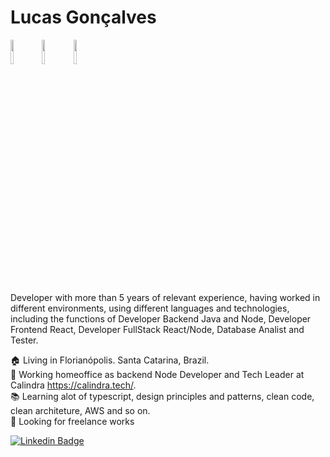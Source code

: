 # Lucas Gonçalves

<code><img width="10%" src="https://www.vectorlogo.zone/logos/nodejs/nodejs-ar21.svg"></code><code><img width="10%" src=https://www.vectorlogo.zone/logos/reactjs/reactjs-ar21.svg></code><code><img width="10%" src="https://www.vectorlogo.zone/logos/amazon_aws/amazon_aws-ar21.svg"></code>

Developer with more than 5 years of relevant experience, having worked in different environments, using different languages and technologies, including the functions of Developer Backend Java and Node, Developer Frontend React, Developer FullStack React/Node, Database Analist and Tester.

:house: Living in Florianópolis. Santa Catarina, Brazil.  
:hammer: Working homeoffice as backend Node Developer and Tech Leader at Calindra https://calindra.tech/.  
:books: Learning alot of typescript, design principles and patterns, clean code, clean architeture, AWS and so on.  
:eyes: Looking for freelance works

[![Linkedin Badge](https://img.shields.io/badge/-LinkedIn-blue?style=for-the-badge&logo=Linkedin&logoColor=white&link=https://www.linkedin.com/in/lucas-gon%C3%A7alves-3a7911b2/?locale=pt_BR)](https://www.linkedin.com/in/lucas-gon%C3%A7alves-3a7911b2/?locale=pt_BR)
